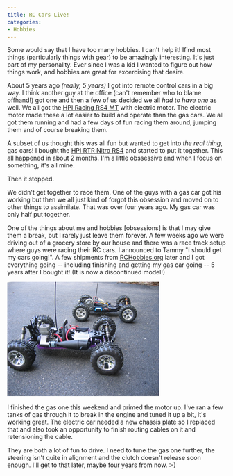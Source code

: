 ```yaml
---
title: RC Cars Live!
categories:
- Hobbies
---
```


Some would say that I have too many hobbies. I can't help it! Ifind most things (particularly things with gear) to be amazingly
interesting. It's just part of my personality. Ever since I was a kid I
wanted to figure out how things work, and hobbies are great for
excercising that desire.

About 5 years ago _(really, 5 years)_ I got into remote control cars in a
big way. I think another guy at the office (can't remember who to blame offhand!) got one and then a few of us
decided we all _had to have one_ as well. We all got the [HPI
Racing RS4 MT](http://www.hpiracing.com/kits/mt/mt-m.htm) with electric motor. The electric motor made these a lot
easier to build and operate than the gas cars. We all got them running
and had a few days of fun racing them around, jumping them and of
course breaking them.

A subset of us thought this was all fun but wanted to get into _the real thing_,
gas cars! I bought the [HPI RTR Nitro RS4](http://www.hpiracing.com/kits/nitromt/nitromt-m.htm) and started to put it together. This all
happened in about 2 months. I'm a little obssessive and when I focus on
something, it's all mine.

Then it stopped.

We didn't get together to race them. One of the guys with a gas car got
his working but then we all just kind of forgot this obsession and
moved on to other things to assimilate. That was over four years ago. My gas car was only half put together.

One of the things about me and hobbies [obsessions] is that I may give
them a break, but I rarely just leave them forever. A few weeks ago we were
driving out of a grocery store by our house and there was a race track
setup where guys were racing their RC cars. I announced to Tammy "I should
get my cars going!". A few shipments from [RCHobbies.org](http://www.rchobbies.org/) later and I got
everything going -- including finishing and getting my gas car going --
5 years after I bought it! (It is now a discontinued model!)

![](/assets/posts/2005/o_RC-Cars.jpg)

I finished the gas one this weekend and primed the motor up. I've ran a
few tanks of gas through it to break in the engine and tuned it up a
bit, it's working great. The electric car needed a new chassis plate so
I replaced that and also took an opportunity to finish routing cables
on it and retensioning the cable.

They are both a lot of fun to drive. I need to tune the gas one
further, the steering isn't quite in alignment and the clutch doesn't
release soon enough. I'll get to that later, maybe four years from now.
:-)
